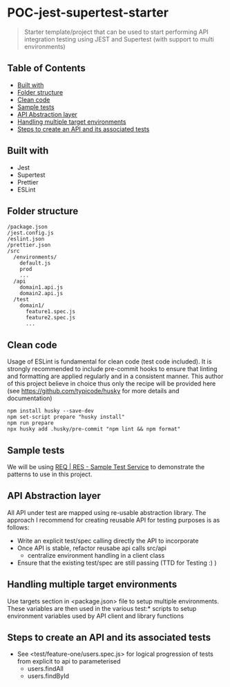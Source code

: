 # POC-jest-supertest-starter
>Starter template/project that can be used to start performing API integration testing using JEST and Supertest (with support to multi environments)

## Table of Contents
<!-- npx markdown-toc -i README.md -->

<!-- toc -->

- [Built with](#built-with)
- [Folder structure](#folder-structure)
- [Clean code](#clean-code)
- [Sample tests](#sample-tests)
- [API Abstraction layer](#api-abstraction-layer)
- [Handling multiple target environments](#handling-multiple-target-environments)
- [Steps to create an API and its associated tests](#steps-to-create-an-api-and-its-associated-tests)

<!-- tocstop -->

## Built with
* Jest
* Supertest
* Prettier
* ESLint

## Folder structure
```
/package.json
/jest.config.js
/eslint.json
/prettier.json
/src
  /environments/
    default.js
    prod
    ...
  /api
    domain1.api.js
    domain2.api.js
  /test
    domain1/
      feature1.spec.js
      feature2.spec.js
      ...
```

## Clean code
Usage of ESLint is fundamental for clean code (test code included). It is strongly recommended to include pre-commit 
hooks to ensure that linting and formatting are applied regularly and in a consistent manner. This author of this project
believe in choice thus only the recipe will be provided here (see <https://github.com/typicode/husky> for more details 
and documentation)
```shell
npm install husky --save-dev
npm set-script prepare "husky install"
npm run prepare
npx husky add .husky/pre-commit "npm lint && npm format"
```

## Sample tests
We will be using [REQ | RES - Sample Test Service](https://reqres.in/) to demonstrate the patterns to use in this project.

## API Abstraction layer
All API under test are mapped using re-usable abstraction library. The approach I recommend for creating reusable API for testing
purposes is as follows:
* Write an explicit test/spec calling directly the API to incorporate
* Once API is stable, refactor reusabe api calls src/api
  * centralize environment handling in a client class
* Ensure that the existing test/spec are still passing (TTD for Testing :) )

## Handling multiple target environments
Use targets section in <package.json> file to setup multiple environments. These variables are then used in the various 
test:* scripts to setup environment variables used by API client and library functions

## Steps to create an API and its associated tests
* See <test/feature-one/users.spec.js> for logical progression of tests from explicit to api to parameterised
  * users.findAll
  * users.findById
